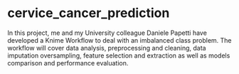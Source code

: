 # cervice_cancer_prediction

In this project, me and my University colleague Daniele Papetti have developed a Knime Workflow to deal with an imbalanced class problem.
The workflow will cover data analysis, preprocessing and cleaning, data imputation oversampling, feature selection and extraction as well as models comparison and performance evaluation.